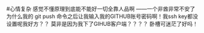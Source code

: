 #心情复杂
感觉不懂原理到底能不能好一切全靠人品啊
——一个非酋非常不安了
为什么我的 git push 命令之后让我输入我的GITHUB账号密码啊！我ssh key都没设置呢我好方？？
莫非是因为我下了GIHUB客户端？？？？
卧槽可迷茫了好吗！
